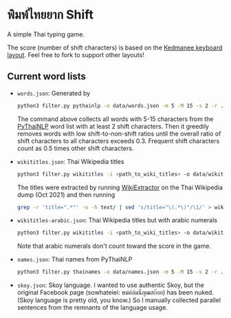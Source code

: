 # พิมพ์ไทยยาก Shift

A simple Thai typing game.

The score (number of shift characters) is based on the
[Kedmanee keyboard layout](https://en.wikipedia.org/wiki/Thai_Kedmanee_keyboard_layout).
Feel free to fork to support other layouts!

## Current word lists

* `words.json`: Generated by

    ```bash
    python3 filter.py pythainlp -o data/words.json -m 5 -M 15 -s 2 -r .3 -e .5
    ```
    
    The command above collects all words with 5-15 characters from the
    [PyThaiNLP](https://pythainlp.github.io/) word list with at least
    2 shift characters.
    Then it greedily removes words with low shift-to-non-shift ratios
    until the overall ratio of shift characters to all characters exceeds 0.3. 
    Frequent shift characters count as 0.5 times other shift characters.

* `wikititles.json`: Thai Wikipedia titles

    ```bash
    python3 filter.py wikititles -i <path_to_wiki_titles> -o data/wikititles.json -m 5 -M 15 -s 2 -r .3 -e .5
    ```

    The titles were extracted by running [WikiExtractor](https://github.com/attardi/wikiextractor)
    on the Thai Wikipedia dump (Oct 2021) and then running

    ```bash
    grep -r 'title=".*"' -o -h text/ | sed 's/title="\(.*\)"/\1/' > wiki-titles.txt
    ```

* `wikititles-arabic.json`: Thai Wikipedia titles but with arabic numerals

    ```bash
    python3 filter.py wikititles -i <path_to_wiki_titles> -o data/wikititles-arabic.json -m 5 -M 15 -s 2 -r .3 -e .5 -a
    ```
    
    Note that arabic numerals don't count toward the score in the game.

* `names.json`: Thai names from PyThaiNLP

    ```bash
    python3 filter.py thainames -o data/names.json -m 5 -M 15 -s 2 -r .3 -e .5
    ```

* `skoy.json`: Skoy language.
    I wanted to use authentic Skoy, but the original Facebook page (sowhateiei: ษม่ค่ล์มนิ๋ญฒสก๊อย) has been nuked.
    (Skoy language is pretty old, you know.)
    So I manually collected parallel sentences from the remnants of the language usage.
